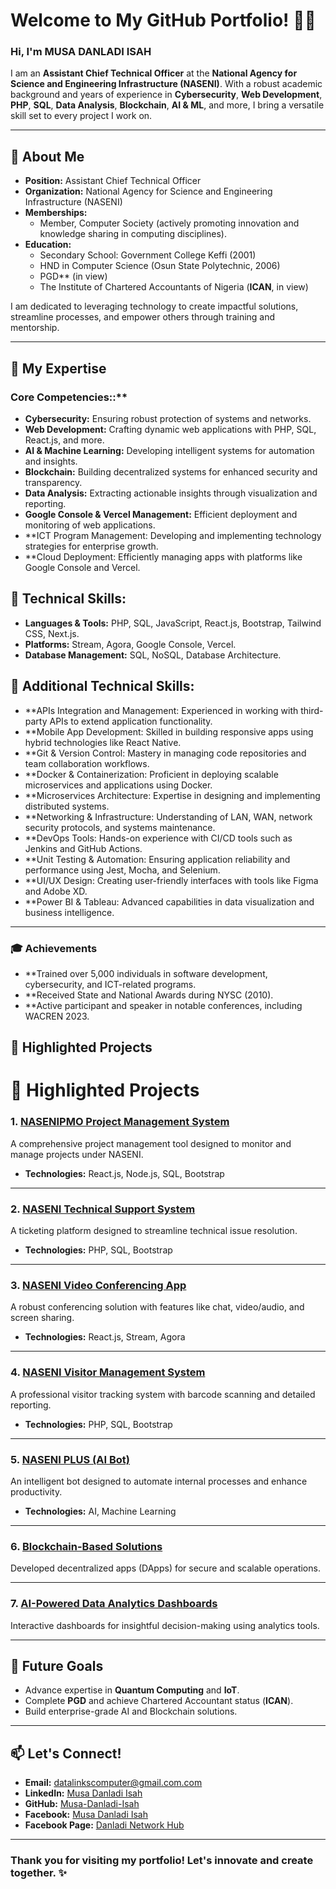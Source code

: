 # Welcome to My GitHub Portfolio! 👨‍💻  
### Hi, I'm **MUSA DANLADI ISAH**  

I am an **Assistant Chief Technical Officer** at the **National Agency for Science and Engineering Infrastructure (NASENI)**. With a robust academic background and years of experience in **Cybersecurity**, **Web Development**, **PHP**, **SQL**, **Data Analysis**, **Blockchain**, **AI & ML**, and more, I bring a versatile skill set to every project I work on.

---

## 🌟 About Me  
- **Position:** Assistant Chief Technical Officer  
- **Organization:** National Agency for Science and Engineering Infrastructure (NASENI)
- **Memberships:**
  -  Member, Computer Society (actively promoting innovation and knowledge sharing in computing disciplines).
- **Education:**
  -  Secondary School: Government College Keffi (2001)
  -  HND in Computer Science (Osun State Polytechnic, 2006)
  -  PGD** (in view)  
  -  The Institute of Chartered Accountants of Nigeria  (**ICAN**, in view)  

I am dedicated to leveraging technology to create impactful solutions, streamline processes, and empower others through training and mentorship.

---

## 💼 My Expertise  
### Core Competencies::**
- **Cybersecurity:** Ensuring robust protection of systems and networks.  
- **Web Development:** Crafting dynamic web applications with PHP, SQL, React.js, and more.  
- **AI & Machine Learning:** Developing intelligent systems for automation and insights.  
- **Blockchain:** Building decentralized systems for enhanced security and transparency.  
- **Data Analysis:** Extracting actionable insights through visualization and reporting.  
- **Google Console & Vercel Management:** Efficient deployment and monitoring of web applications.
- **ICT Program Management: Developing and implementing technology strategies for enterprise growth.
- **Cloud Deployment: Efficiently managing apps with platforms like Google Console and Vercel.

## 💼 Technical Skills:
- **Languages & Tools:** PHP, SQL, JavaScript, React.js, Bootstrap, Tailwind CSS, Next.js.  
- **Platforms:** Stream, Agora, Google Console, Vercel.  
- **Database Management:** SQL, NoSQL, Database Architecture.  

## 💼 Additional Technical Skills:
- **APIs Integration and Management: Experienced in working with third-party APIs to extend application functionality.
- **Mobile App Development: Skilled in building responsive apps using hybrid technologies like React Native.
- **Git & Version Control: Mastery in managing code repositories and team collaboration workflows.
- **Docker & Containerization: Proficient in deploying scalable microservices and applications using Docker.
- **Microservices Architecture: Expertise in designing and implementing distributed systems.
- **Networking & Infrastructure: Understanding of LAN, WAN, network security protocols, and systems maintenance.
- **DevOps Tools: Hands-on experience with CI/CD tools such as Jenkins and GitHub Actions.
- **Unit Testing & Automation: Ensuring application reliability and performance using Jest, Mocha, and Selenium.
- **UI/UX Design: Creating user-friendly interfaces with tools like Figma and Adobe XD.
- **Power BI & Tableau: Advanced capabilities in data visualization and business intelligence.

---
### 🎓 Achievements
- **Trained over 5,000 individuals in software development, cybersecurity, and ICT-related programs.
- **Received State and National Awards during NYSC (2010).
- **Active participant and speaker in notable conferences, including WACREN 2023.

## 🚀 Highlighted Projects  

# 🚀 Highlighted Projects  

### 1. **[NASENIPMO Project Management System](https://github.com/your-username/nasenipmo-project-management)**  
A comprehensive project management tool designed to monitor and manage projects under NASENI.  
- **Technologies:** React.js, Node.js, SQL, Bootstrap  

---

### 2. **[NASENI Technical Support System](https://github.com/your-username/naseni-technical-support)**  
A ticketing platform designed to streamline technical issue resolution.  
- **Technologies:** PHP, SQL, Bootstrap  

---

### 3. **[NASENI Video Conferencing App](https://github.com/your-username/naseni-video-conferencing)**  
A robust conferencing solution with features like chat, video/audio, and screen sharing.  
- **Technologies:** React.js, Stream, Agora  

---

### 4. **[NASENI Visitor Management System](https://github.com/your-username/naseni-visitor-management)**  
A professional visitor tracking system with barcode scanning and detailed reporting.  
- **Technologies:** PHP, SQL, Bootstrap  

---

### 5. **[NASENI PLUS (AI Bot)](https://github.com/your-username/naseni-plus-ai-bot)**  
An intelligent bot designed to automate internal processes and enhance productivity.  
- **Technologies:** AI, Machine Learning  

---

### 6. **[Blockchain-Based Solutions](https://github.com/your-username/blockchain-solutions)**  
Developed decentralized apps (DApps) for secure and scalable operations.  

---

### 7. **[AI-Powered Data Analytics Dashboards](https://github.com/your-username/ai-data-analytics)**  
Interactive dashboards for insightful decision-making using analytics tools.  


---

## 🎯 Future Goals  
- Advance expertise in **Quantum Computing** and **IoT**.  
- Complete **PGD** and achieve Chartered Accountant status (**ICAN**).  
- Build enterprise-grade AI and Blockchain solutions.  

---

## 📫 Let's Connect!  
- **Email:** [datalinkscomputer@gmail.com.com](mailto:datalinkscomputer@gmail.com.com)  
- **LinkedIn:** [Musa Danladi Isah](https://linkedin.com/in/your-profile)  
- **GitHub:** [Musa-Danladi-Isah](https://github.com/isahmusa)  
- **Facebook:** [Musa Danladi Isah](https://www.facebook.com/danladi.musa.754918)
- **Facebook Page:** [Danladi Network Hub](https://www.facebook.com/profile.php?id=100095188947752)
 

---

### Thank you for visiting my portfolio! Let's innovate and create together. ✨
